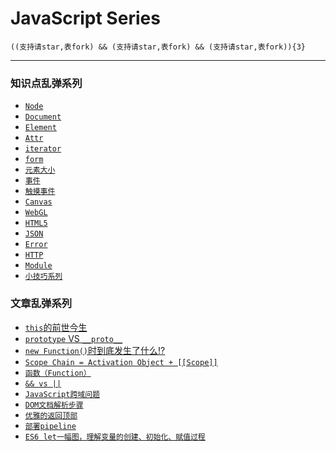 # JavaScript Series
    ((支持请star,表fork) && (支持请star,表fork) && (支持请star,表fork)){3}
***
### 知识点乱弹系列  
+ [`Node`](https://github.com/xlshen/JavaScript/blob/master/DOM/Node.md "Node")  
+ [`Document`](https://github.com/xlshen/JavaScript/blob/master/DOM/Document.md "Document")  
+ [`Element`](https://github.com/xlshen/JavaScript/blob/master/DOM/Element.md "Element")  
+ [`Attr`](https://github.com/xlshen/JavaScript/blob/master/DOM/Attr.md "Attr")
+ [`iterator`](https://github.com/xlshen/JavaScript/blob/master/DOM/iterator.md "iterator")
+ [`form`](https://github.com/xlshen/JavaScript/blob/master/DOM/form.md "form")
+ [`元素大小`](https://github.com/xlshen/JavaScript/blob/master/Tech/offset.md "offset")
+ [`事件`](https://github.com/xlshen/JavaScript/blob/master/DOM/Event/event.md "事件")
+ [`触摸事件`](https://github.com/xlshen/JavaScript/blob/master/DOM/Event/touchEvent.md "触摸事件")
+ [`Canvas`](https://github.com/xlshen/JavaScript/blob/master/DOM/Canvas.md "Canvas")
+ [`WebGL`](https://github.com/xlshen/JavaScript/blob/master/DOM/WebGL.md "WebGL")
+ [`HTML5`](https://github.com/xlshen/JavaScript/blob/master/DOM/HTML5.md "HTML5")
+ [`JSON`](https://github.com/xlshen/JavaScript/blob/master/DOM/JSON.md "JSON")
+ [`Error`](https://github.com/xlshen/JavaScript/blob/master/DOM/Error.md "Error")
+ [`HTTP`](https://github.com/xlshen/JavaScript/blob/master/Tech/HTTP.md "HTTP")
+ [`Module`](https://github.com/xlshen/JavaScript/blob/master/Tech/Module.md "Module")
+ [`小技巧系列`](https://github.com/xlshen/JavaScript/blob/master/Tech/Tech.md "小技巧系列")

### 文章乱弹系列
+ [`this`的前世今生](https://github.com/xlshen/JavaScript/issues/1 "this前世今生")
+ [`prototype` VS `__proto__`](https://github.com/xlshen/JavaScript/issues/2 "prototype VS __proto__")
+ [`new Function()`时到底发生了什么!?](https://github.com/xlshen/JavaScript/issues/3 "new Function()`时到底发生了什么!?")
+ [`Scope Chain = Activation Object + [[Scope]]`](https://github.com/xlshen/JavaScript/issues/4 "Scope Chain")
+ [`函数（Function）`](https://github.com/xlshen/JavaScript/issues/5 "函数")
+ [`&& vs ||`](https://github.com/xlshen/JavaScript/issues/6 "&& VS ||")
+ [`JavaScript跨域问题`](https://github.com/xlshen/JavaScript/issues/7 "跨域")
+ [`DOM文档解析步骤`](https://github.com/xlshen/JavaScript/issues/8 "DOM解析步骤")
+ [`优雅的返回顶部`](https://github.com/xlshen/JavaScript/blob/master/Tech/Gotop.md "Gotop")
+ [`部署pipeline`](https://github.com/xlshen/JavaScript/blob/master/Tech/pipeline.md "pipeline")
+ [`ES6 let一幅图，理解变量的创建、初始化、赋值过程`](https://github.com/xlshen/JavaScript/issues/10 "ES6 let")
